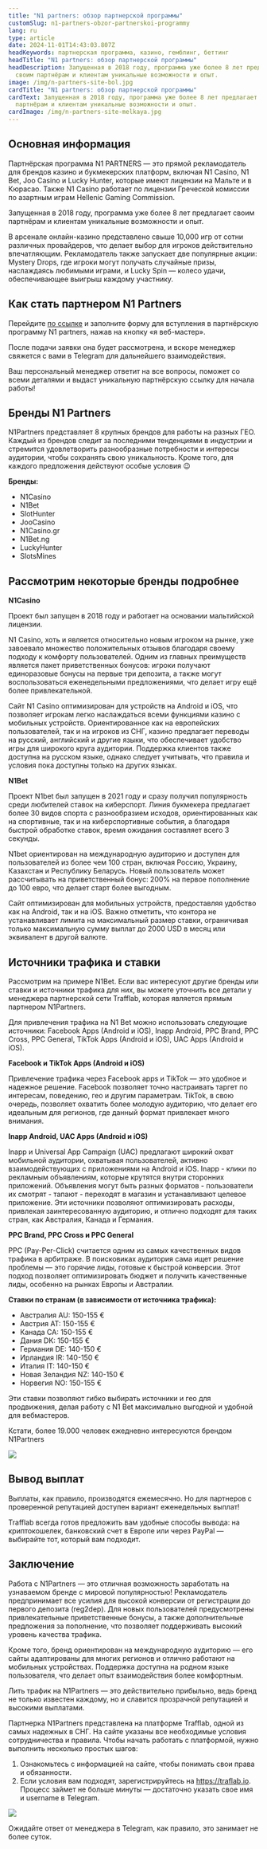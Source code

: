 ```yaml
---
title: "N1 partners: обзор партнерской программы"
customSlug: n1-partners-obzor-partnerskoi-programmy
lang: ru
type: article
date: 2024-11-01T14:43:03.807Z
headKeywords: партнерская программа, казино, гемблинг, беттинг
headTitle: "N1 partners: обзор партнерской программы"
headDescription: Запущенная в 2018 году, программа уже более 8 лет предлагает
  своим партнёрам и клиентам уникальные возможности и опыт.
image: /img/n-partners-site-bol.jpg
cardTitle: "N1 partners: обзор партнерской программы"
cardText: Запущенная в 2018 году, программа уже более 8 лет предлагает своим
  партнёрам и клиентам уникальные возможности и опыт.
cardImage: /img/n-partners-site-melkaya.jpg
---
```

## Основная информация 

Партнёрская программа N1 PARTNERS — это прямой рекламодатель для брендов казино и букмекерских платформ, включая N1 Casino, N1 Bet, Joo Casino и Lucky Hunter, которые имеют лицензии на Мальте и в Кюрасао. Также N1 Casino работает по лицензии Греческой комиссии по азартным играм Hellenic Gaming Commission.

Запущенная в 2018 году, программа уже более 8 лет предлагает своим партнёрам и клиентам уникальные возможности и опыт. 

В арсенале онлайн-казино представлено свыше 10,000 игр от сотни различных провайдеров, что делает выбор для игроков действительно впечатляющим. Рекламодатель также запускает две популярные акции: Mystery Drops, где игроки могут получать случайные призы, наслаждаясь любимыми играми, и Lucky Spin — колесо удачи, обеспечивающее выигрыш каждому участнику.

## Как стать партнером N1 Partners

Перейдите [по ссылке](https://trafflab.io/ru/) и заполните форму для вступления в партнёрскую программу N1 partners, нажав на кнопку «я веб-мастер».

После подачи заявки она будет рассмотрена, и вскоре менеджер свяжется с вами в Telegram для дальнейшего взаимодействия.

Ваш персональный менеджер ответит на все вопросы, поможет со всеми деталями и выдаст уникальную партнёрскую ссылку для начала работы!

## Бренды N1 Partners

N1Partners представляет 8 крупных брендов для работы на разных ГЕО. Каждый из брендов следит за последними тенденциями в индустрии и стремится удовлетворить разнообразные потребности и интересы аудитории, чтобы сохранять свою уникальность. Кроме того, для каждого предложения действуют особые условия 😉

**Бренды:**

* N1Casino
* N1Bet
* SlotHunter
* JooCasino 
* N1Casino.gr
* N1Bet.ng
* LuckyHunter
* SlotsMines 

## Рассмотрим некоторые бренды подробнее

**N1Casino**

Проект был запущен в 2018 году и работает на основании мальтийской лицензии.

N1 Casino, хоть и является относительно новым игроком на рынке, уже завоевало множество положительных отзывов благодаря своему подходу к комфорту пользователей. Одним из главных преимуществ является пакет приветственных бонусов: игроки получают единоразовые бонусы на первые три депозита, а также могут воспользоваться еженедельными предложениями, что делает игру ещё более привлекательной.

Сайт N1 Casino оптимизирован для устройств на Android и iOS, что позволяет игрокам легко наслаждаться всеми функциями казино с мобильных устройств. Ориентированное как на европейских пользователей, так и на игроков из СНГ, казино предлагает переводы на русский, английский и другие языки, что обеспечивает удобство игры для широкого круга аудитории. Поддержка клиентов также доступна на русском языке, однако следует учитывать, что правила и условия пока доступны только на других языках.

**N1Bet**

Проект N1bet был запущен в 2021 году и сразу получил популярность среди любителей ставок на киберспорт. Линия букмекера предлагает более 30 видов спорта с разнообразием исходов, ориентированных как на спортивные, так и на киберспортивные события, а благодаря быстрой обработке ставок, время ожидания составляет всего 3 секунды.

N1bet ориентирован на международную аудиторию и доступен для пользователей из более чем 100 стран, включая Россию, Украину, Казахстан и Республику Беларусь. Новый пользователь может рассчитывать на приветственный бонус: 200% на первое пополнение до 100 евро, что делает старт более выгодным. 

Сайт оптимизирован для мобильных устройств, предоставляя удобство как на Android, так и на iOS. Важно отметить, что контора не устанавливает лимита на максимальный размер ставки, ограничивая только максимальную сумму выплат до 2000 USD в месяц или эквивалент в другой валюте.

## Источники трафика и ставки

Рассмотрим на примере N1Bet. Если вас интересуют другие бренды или ставки и источники трафика для них, вы можете уточнить все детали у менеджера партнерской сети Trafflab, которая является прямым партнером N1Partners.

Для привлечения трафика на N1 Bet можно использовать следующие источники: Facebook Apps (Android и iOS), Inapp Android, PPC Brand, PPC Cross, PPC General, TikTok Apps (Android и iOS), UAC Apps (Android и iOS).

**Facebook и TikTok Apps (Android и iOS)**

Привлечение трафика через Facebook apps и TikTok — это удобное и надежное решение. Facebook позволяет точно настраивать таргет по интересам, поведению, гео и другим параметрам. TikTok, в свою очередь, позволяет охватить более молодую аудиторию, что делает его идеальным для регионов, где данный формат привлекает много внимания.

**Inapp Android, UAC Apps (Android и iOS)**

Inapp и Universal App Campaign (UAC) предлагают широкий охват мобильной аудитории, охватывая пользователей, активно взаимодействующих с приложениями на Android и iOS. Inapp - клики по рекламным объявлениям, которые крутятся внутри сторонних приложений. Объявления могут быть разных форматов - пользователи их смотрят - тапают - переходят в магазин и устанавливают целевое приложение. Эти источники позволяют оптимизировать расходы, привлекая заинтересованную аудиторию, и отлично подходят для таких стран, как Австралия, Канада и Германия.

**PPC Brand, PPC Cross и PPC General**

PPC (Pay-Per-Click) считается одним из самых качественных видов трафика в арбитраже. В поисковиках аудитория сама ищет решение проблемы — это горячие лиды, готовые к быстрой конверсии. Этот подход позволяет оптимизировать бюджет и получить качественные лиды, особенно на рынках Европы и Австралии.

**Ставки по странам (в зависимости от источника трафика):**

* Австралия AU: 150-155 €
* Австрия AT: 150-155 €
* Канада CA: 150-155 €
* Дания DK: 150-155 €
* Германия DE: 140-150 €
* Ирландия IR: 140-150 €
* Италия IT: 140-150 €
* Новая Зеландия NZ: 140-150 €
* Норвегия NO: 150-155 €

Эти ставки позволяют гибко выбирать источники и гео для продвижения, делая работу с N1 Bet максимально выгодной и удобной для вебмастеров.

Кстати, более 19.000 человек ежедневно интересуются брендом N1Partners

![](https://lh7-rt.googleusercontent.com/docsz/AD_4nXcTcO6076zmRiqdISUov3Z7HN5dKX5objw8EsBGTJe7qaaIyzajwXYyVFMaSTFbNy9vkjRYMN53Qxw8vmmmpvtks1xyqtTKNTlraNeRnAmqYaHn53TXVYCeg_zXX2YRXouFl5aTKGyPnBt9Q6AfDlU_yE7H?key=ctBlRtjX9ZXkX_T8F4BF3Dy8)

## Вывод выплат

Выплаты, как правило, производятся ежемесячно. Но для партнеров с проверенной репутацией доступен вариант еженедельных выплат!

Trafflab всегда готов предложить вам удобные способы вывода: на криптокошелек, банковский счет в Европе или через PayPal — выбирайте тот, который вам подходит.

## Заключение 

Работа с N1Partners — это отличная возможность заработать на узнаваемом бренде с мировой популярностью! Рекламодатель предпринимает все усилия для высокой конверсии от регистрации до первого депозита (reg2dep). Для новых пользователей предусмотрены привлекательные приветственные бонусы, а также дополнительные предложения за пополнение, что позволяет поддерживать высокий уровень качества трафика.

Кроме того, бренд ориентирован на международную аудиторию — его сайты адаптированы для многих регионов и отлично работают на мобильных устройствах. Поддержка доступна на родном языке пользователя, что делает опыт взаимодействия более комфортным.

Лить трафик на N1Partners — это действительно прибыльно, ведь бренд не только известен каждому, но и славится прозрачной репутацией и высокими выплатами.

Партнерка N1Partners представлена на платформе Trafflab, одной из самых надежных в СНГ. На сайте указаны все необходимые условия сотрудничества и правила. Чтобы начать работать с платформой, нужно выполнить несколько простых шагов:

1. Ознакомьтесь с информацией на сайте, чтобы понимать свои права и обязанности.
2. Если условия вам подходят, зарегистрируйтесь на https://traflab.io. Процесс займет не больше минуты — достаточно указать свое имя и username в Telegram.

![](https://lh7-rt.googleusercontent.com/docsz/AD_4nXdMlG8s-FaZl5VQU3vpE_ogRw88fJ38ivCB7HOCcoPDX2u4h7BrWsJofuhFSD_PENwxI_2gtmIMq9ErPgSCMOEcD3HjkZdPPs2mgxC9im2zi_PGQK79RM11xt1XTIPlH29ljbjQ-xU8LstbuB2pNjSwTL68?key=ctBlRtjX9ZXkX_T8F4BF3Dy8)

Ожидайте ответ от менеджера в Telegram, как правило, это занимает не более суток.